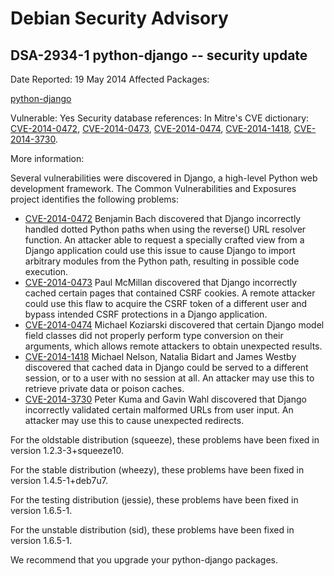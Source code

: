 
Debian Security Advisory
========================


DSA-2934-1 python-django -- security update
-------------------------------------------



Date Reported:
19 May 2014
Affected Packages:

[python-django](https://packages.debian.org/src:python-django)

Vulnerable:
Yes
Security database references:
In Mitre's CVE dictionary: [CVE-2014-0472](https://security-tracker.debian.org/tracker/CVE-2014-0472), [CVE-2014-0473](https://security-tracker.debian.org/tracker/CVE-2014-0473), [CVE-2014-0474](https://security-tracker.debian.org/tracker/CVE-2014-0474), [CVE-2014-1418](https://security-tracker.debian.org/tracker/CVE-2014-1418), [CVE-2014-3730](https://security-tracker.debian.org/tracker/CVE-2014-3730).  

More information:

Several vulnerabilities were discovered in Django, a high-level Python
web development framework. The Common Vulnerabilities and Exposures
project identifies the following problems:


* [CVE-2014-0472](https://security-tracker.debian.org/tracker/CVE-2014-0472)
Benjamin Bach discovered that Django incorrectly handled dotted
 Python paths when using the reverse() URL resolver function. An
 attacker able to request a specially crafted view from a Django
 application could use this issue to cause Django to import arbitrary
 modules from the Python path, resulting in possible code execution.
* [CVE-2014-0473](https://security-tracker.debian.org/tracker/CVE-2014-0473)
Paul McMillan discovered that Django incorrectly cached certain
 pages that contained CSRF cookies. A remote attacker could use this
 flaw to acquire the CSRF token of a different user and bypass
 intended CSRF protections in a Django application.
* [CVE-2014-0474](https://security-tracker.debian.org/tracker/CVE-2014-0474)
Michael Koziarski discovered that certain Django model field classes
 did not properly perform type conversion on their arguments, which
 allows remote attackers to obtain unexpected results.
* [CVE-2014-1418](https://security-tracker.debian.org/tracker/CVE-2014-1418)
Michael Nelson, Natalia Bidart and James Westby discovered that
 cached data in Django could be served to a different session, or to
 a user with no session at all. An attacker may use this to retrieve
 private data or poison caches.
* [CVE-2014-3730](https://security-tracker.debian.org/tracker/CVE-2014-3730)
Peter Kuma and Gavin Wahl discovered that Django incorrectly
 validated certain malformed URLs from user input. An attacker may
 use this to cause unexpected redirects.


For the oldstable distribution (squeeze), these problems have been fixed in
version 1.2.3-3+squeeze10.


For the stable distribution (wheezy), these problems have been fixed in
version 1.4.5-1+deb7u7.


For the testing distribution (jessie), these problems have been fixed in
version 1.6.5-1.


For the unstable distribution (sid), these problems have been fixed in
version 1.6.5-1.


We recommend that you upgrade your python-django packages.





